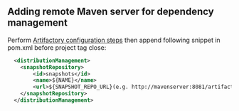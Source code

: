 ## Adding remote Maven server for dependency management
Perform [Artifactory configuration steps](/docker) then append following snippet in pom.xml before project tag close:
```XML
  <distributionManagement>
    <snapshotRepository>
        <id>snapshots</id>
        <name>${NAME}</name>
        <url>${SNAPSHOT_REPO_URL}(e.g. http://mavenserver:8081/artifactory/pam)</url>
    </snapshotRepository>
  </distributionManagement>
```
